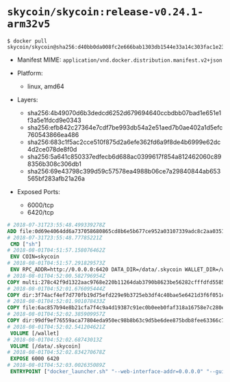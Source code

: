 # `skycoin/skycoin:release-v0.24.1-arm32v5`

```console
$ docker pull skycoin/skycoin@sha256:d40bb0da008fc2e666bab1303db1544e33a14c303fac1e2387063001141f7e29
```

- Manifest MIME: `application/vnd.docker.distribution.manifest.v2+json`

- Platform: 
	- linux, amd64

- Layers:
	- sha256:4b49070d6b3dedcd6252d679694640ccbdbb07bad1e651e1f3a5e1fdcd9e0343
	- sha256:efb842c27364e7cdf7be993db54a2e51aed7b0ae402a1d5efc760543866ea486
	- sha256:683c1f5ac2cce510f875d2a6efe362fd6a9f8de4b6999e62dc4d2ce078de8f0d
	- sha256:5a641c850337edfecb6d688ac0399617f854a812462060c898356b308c306db1
	- sha256:69e43798c399d59c57578ea4988b06ce7a29840844ab653565bf283afb21a26a

- Exposed Ports:
	- 6000/tcp
	- 6420/tcp

```dockerfile
# 2018-07-31T23:55:48.499339278Z
ADD file:0d69e4064dd6a737058680865cd8b6e5b677ce952a03107339adc8c2aa03517c in / 
# 2018-07-31T23:55:48.77785221Z
 CMD ["sh"]
# 2018-08-01T04:51:57.158076462Z
 ENV COIN=skycoin
# 2018-08-01T04:51:57.291829573Z
 ENV RPC_ADDR=http://0.0.0.0:6420 DATA_DIR=/data/.skycoin WALLET_DIR=/wallet USE_CSRF=1 WALLET_NAME=.wlt
# 2018-08-01T04:52:00.582796954Z
COPY multi:278c42f9d1322aac9768e220b11264dab3790b8623be56282cfffdfd55853ace in /usr/bin/ 
# 2018-08-01T04:52:01.676095444Z
COPY dir:3f74acf4ef7d770fb19d75efd229e9b3725eb3df4c40bae5e6421d3f6f051c64 in /usr/local/skycoin/src/gui/static 
# 2018-08-01T04:52:01.901078433Z
COPY file:6ac857b94e8b21cfa7f4c9a4d19387c91ec0b0eeb0faf318a16758e7c280e791 in /usr/local/bin/docker_launcher.sh 
# 2018-08-01T04:52:02.385909957Z
COPY dir:99df9ef76559aca77804eda950ec98b8b63c9d5be6dee875bdb8fee63366c792 in /etc/ssl/certs 
# 2018-08-01T04:52:02.541204621Z
 VOLUME [/wallet]
# 2018-08-01T04:52:02.68743013Z
 VOLUME [/data/.skycoin]
# 2018-08-01T04:52:02.834270678Z
 EXPOSE 6000 6420
# 2018-08-01T04:52:03.002635089Z
 ENTRYPOINT ["docker_launcher.sh" "--web-interface-addr=0.0.0.0" "--gui-dir=/usr/local/skycoin/src/gui/static"]
```

